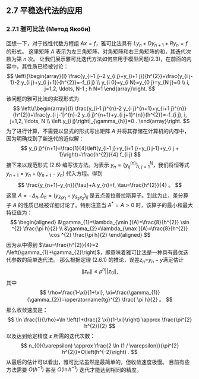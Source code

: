 ## 2.7 平稳迭代法的应用
### 2.7.1 雅可比法 (Метод Якоби)
回想一下，对于线性代数方程组 $A x=f$，雅可比法具有 $L y_{n}+D y_{n+1}+R y_{n}=f$ 的形式。 这里矩阵 $A$ 表示为左三角矩阵、对角矩阵和右三角矩阵的和，其迭代次数为第 $n$ 次。
让我们展示雅可比迭代方法如何应用于模型问题$(2.3)$，在前面的内容中，其性质已经被讨论：
$$
\left\{\begin{array}{l}
\frac{y_{i-1 j}-2 y_{i j}+y_{i+1 j}}{h^{2}}+\frac{y_{i j-1}-2 y_{i j}+y_{i j+1}}{h^{2}}=-f_{i j} \\
y_{i 0}=y_{i N}=y_{0 j}=y_{N j}=0 \\
i, j=1,2, \ldots, N-1 ; h N=1
\end{array}\right.
$$
该问题的雅可比法的实现形式为
$$
\left\{\begin{array}{l}
\frac{y_{i-1 j}^{n}-2 y_{i j}^{n+1}+y_{i+1 j}^{n}}{h^{2}}+\frac{y_{i j-1}^{n}-2 y_{i j}^{n+1}+y_{i j+1}^{n}}{h^{2}}=-f_{i j}, i, j=1,2, \ldots, N \\
\left.y_{i j}\right|_{\gamma_{h}}=0 .
\end{array}\right.
$$
为了进行计算，不需要以显式的形式写出矩阵 $A$ 并将其存储在计算机的内存中，因为明确找到了新迭代的近似解：
$$
y_{i j}^{n+1}=\frac{1}{4}\left(y_{i-1 j}+y_{i+1 j}+y_{i j-1}+y_{i j + 1}\right)+\frac{h^{2}}{4} f_{i j}
$$
接下来以规范形式 $(2.6)$ 编写该方法。为表示 $y_{n}=\left\{y_{i j}^{(n)}\right\}_{i, j=1}^{N}$，我们将恒等式 $y_{n+1}=y_{n}+\left(y_{n+1}-y_{n}\right)$ 代入方程。得到
$$
\frac{y_{n+1}-y_{n}}{\tau}+A y_{n}=f, \tau=\frac{h^{2}}{4} 。
$$
这里 $A=-\Delta_{h}, \Delta_{h}=\left(y_{\bar{x}_{1} x_{1}}+y_{\bar{x}_{2} x_{ 2}}\right)_{i j}$ 是五点差拉普拉斯算子。到此为止，差分算子 $A$ 的性质已经被详细讨论了。特别注意当 $A^{*}=A>0$ 时，该算子的最小和最大特征值为：
$$
\begin{aligned}
&\gamma_{1}=\lambda_{\min }(A)=\frac{8}{h^{2}} \sin ^{2} \frac{\pi h}{2} \\
&\gamma_{2}=\lambda_{\max }(A)=\frac{8}{h^{2}} \cos ^{2} \frac{\pi h}{2}
\end{aligned}
$$
因为从中得到 $\tau=\frac{h^{2}}{4}=2 /\left(\gamma_{1}+\gamma_{2}\right)$，即意味着雅可比法是一种具有最优迭代参数的简单迭代法。 那么根据定理 $(2.6.1)$ 的推论，误差$z_{n}=$$y_{n}-y$满足估计
$$
\left\|z_{n}\right\| \leq \rho^{n}|| z_{0} \|,
$$
其中
$$
\rho=\frac{1-\xi}{1+\xi}, \xi=\frac{\gamma_{1}}{\gamma_{2}}=\operatorname{tg}^{2} \frac{ \pi h}{2} 。
$$
那么收敛速度是：
$$
\ln \frac{1}{\rho}=\ln \left(1+\frac{2 \xi}{1-\xi}\right) \approx \frac{\pi^{2} h^{2}}{2}
$$
以及达到给定精度 $\varepsilon$ 所需的迭代次数：
$$
n_{0}(\varepsilon) \approx \frac{2 \ln (1 / \varepsilon)}{\pi^{2} h^{2}}=O\left(h^{-2}\right) .
$$
从最后的估计可以看出，雅可比法虽然是最简单的，但收敛速度极慢。 目前有些方法需要 $O\left(h^{-1}\right)$ 甚至 $O\left(\ln h^{-1}\right)$ 迭代才能达到相同的精度。